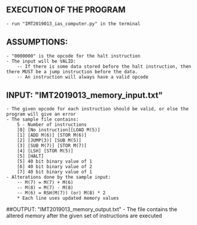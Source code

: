 ## EXECUTION OF THE PROGRAM
	- run "IMT2019013_ias_computer.py" in the terminal
## ASSUMPTIONS:
	- "0000000" is the opcode for the halt instruction
	- The input will be VALID:
		-- If there is some data stored before the halt instruction, then there MUST be a jump instruction before the data.
		-- An instruction will always have a valid opcode


## INPUT: "IMT2019013_memory_input.txt"
	- The given opcode for each instruction should be valid, or else the program will give an error
	- The sample file contains:
		5 - Number of instructions
		[0] [No instruction][LOAD M(5)]
		[1] [ADD M(6)] [STOR M(6)]
		[2] [JUMP(3)] [SUB M(5)]
		[3] [SUB M(7)] [STOR M(7)]
		[4] [LSH] [STOR M(5)]
		[5] [HALT]
		[5] 40 bit binary value of 1
		[6] 40 bit binary value of 2
		[7] 40 bit binary value of 1
	- Alterations done by the sample input:
		-- M(7) = M(7) + M(6)
		-- M(8) = M(7) - M(8)
		-- M(6) = RSH(M(7)) (or) M(8) * 2
		* Each line uses updated memory values


##OUTPUT: "IMT2019013_memory_output.txt"
	- The file contains the altered memory after the given set of instructions are executed
